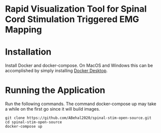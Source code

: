 # Rapid Visualization Tool for Spinal Cord Stimulation Triggered EMG Mapping
# Installation
Install Docker and docker-compose. On MacOS and Windows this can be accomplished by simply installing [Docker Desktop](https://docs.docker.com/desktop/).
# Running the Application
Run the following commands. The command docker-compose up may take a while on the first go since it will build images.
```
git clone https://github.com/ABehal2020/spinal-stim-open-source.git
cd spinal-stim-open-source
docker-compose up
```